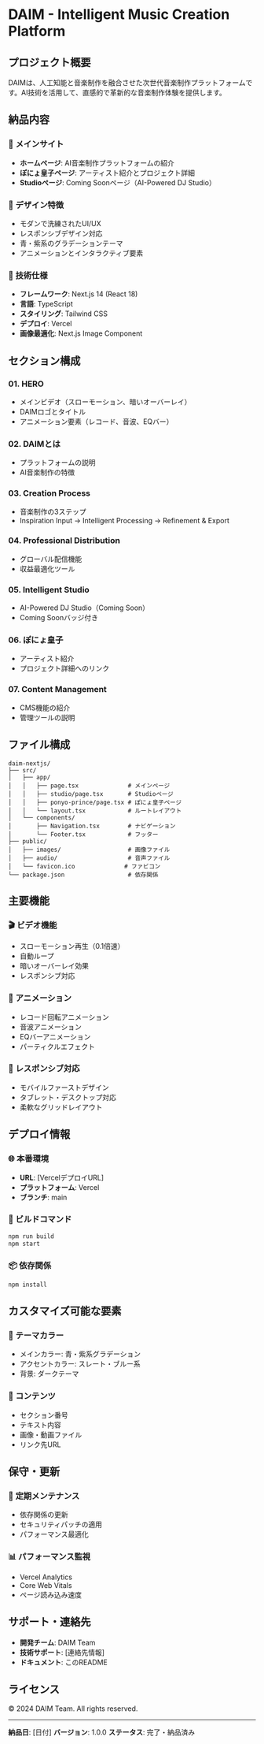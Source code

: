 # DAIM - Intelligent Music Creation Platform

## プロジェクト概要

DAIMは、人工知能と音楽制作を融合させた次世代音楽制作プラットフォームです。AI技術を活用して、直感的で革新的な音楽制作体験を提供します。

## 納品内容

### 🎵 **メインサイト**
- **ホームページ**: AI音楽制作プラットフォームの紹介
- **ぽにょ皇子ページ**: アーティスト紹介とプロジェクト詳細
- **Studioページ**: Coming Soonページ（AI-Powered DJ Studio）

### 🎨 **デザイン特徴**
- モダンで洗練されたUI/UX
- レスポンシブデザイン対応
- 青・紫系のグラデーションテーマ
- アニメーションとインタラクティブ要素

### 🚀 **技術仕様**
- **フレームワーク**: Next.js 14 (React 18)
- **言語**: TypeScript
- **スタイリング**: Tailwind CSS
- **デプロイ**: Vercel
- **画像最適化**: Next.js Image Component

## セクション構成

### 01. HERO
- メインビデオ（スローモーション、暗いオーバーレイ）
- DAIMロゴとタイトル
- アニメーション要素（レコード、音波、EQバー）

### 02. DAIMとは
- プラットフォームの説明
- AI音楽制作の特徴

### 03. Creation Process
- 音楽制作の3ステップ
- Inspiration Input → Intelligent Processing → Refinement & Export

### 04. Professional Distribution
- グローバル配信機能
- 収益最適化ツール

### 05. Intelligent Studio
- AI-Powered DJ Studio（Coming Soon）
- Coming Soonバッジ付き

### 06. ぽにょ皇子
- アーティスト紹介
- プロジェクト詳細へのリンク

### 07. Content Management
- CMS機能の紹介
- 管理ツールの説明

## ファイル構成

```
daim-nextjs/
├── src/
│   ├── app/
│   │   ├── page.tsx              # メインページ
│   │   ├── studio/page.tsx       # Studioページ
│   │   ├── ponyo-prince/page.tsx # ぽにょ皇子ページ
│   │   └── layout.tsx            # ルートレイアウト
│   └── components/
│       ├── Navigation.tsx        # ナビゲーション
│       └── Footer.tsx            # フッター
├── public/
│   ├── images/                   # 画像ファイル
│   ├── audio/                    # 音声ファイル
│   └── favicon.ico              # ファビコン
└── package.json                  # 依存関係
```

## 主要機能

### 🎬 **ビデオ機能**
- スローモーション再生（0.1倍速）
- 自動ループ
- 暗いオーバーレイ効果
- レスポンシブ対応

### 🎨 **アニメーション**
- レコード回転アニメーション
- 音波アニメーション
- EQバーアニメーション
- パーティクルエフェクト

### 📱 **レスポンシブ対応**
- モバイルファーストデザイン
- タブレット・デスクトップ対応
- 柔軟なグリッドレイアウト

## デプロイ情報

### 🌐 **本番環境**
- **URL**: [VercelデプロイURL]
- **プラットフォーム**: Vercel
- **ブランチ**: main

### 🔧 **ビルドコマンド**
```bash
npm run build
npm start
```

### 📦 **依存関係**
```bash
npm install
```

## カスタマイズ可能な要素

### 🎨 **テーマカラー**
- メインカラー: 青・紫系グラデーション
- アクセントカラー: スレート・ブルー系
- 背景: ダークテーマ

### 📝 **コンテンツ**
- セクション番号
- テキスト内容
- 画像・動画ファイル
- リンク先URL

## 保守・更新

### 🔄 **定期メンテナンス**
- 依存関係の更新
- セキュリティパッチの適用
- パフォーマンス最適化

### 📊 **パフォーマンス監視**
- Vercel Analytics
- Core Web Vitals
- ページ読み込み速度

## サポート・連絡先

- **開発チーム**: DAIM Team
- **技術サポート**: [連絡先情報]
- **ドキュメント**: このREADME

## ライセンス

© 2024 DAIM Team. All rights reserved.

---

**納品日**: [日付]
**バージョン**: 1.0.0
**ステータス**: 完了・納品済み
